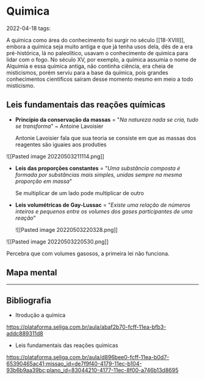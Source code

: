 # Quimica
2022-04-18
tags: 

A química como área do conhecimento foi surgir no século [[18-XVIII]], embora a química seja muito antiga e que já tenha usos dela, dês de a era pré-histórica, lá no paleolítico, usavam o conhecimento de quimica para lidar com o fogo. No século XV, por exemplo, a química assumia o nome de Alquimia e essa química antiga, não continha  ciência, era cheia de misticismos, porém serviu para a base da química, pois grandes conhecimentos cientificos sairam desse momento mesmo em meio a todo misticismo.

## Leis fundamentais das reações químicas

* **Princípio da conservação da massas** = "*Na natureza nada se cria, tudo se transforma*" ~ Antoine Lavoisier

	Antonie Lavoisier fala que sua teoria se consiste em que as massas dos reagentes são iguaies aos produties

![[Pasted image 20220503211114.png]]

* **Leis das proporções constantes** = "*Uma substância composta é formada por substâncias mais simples, unidas sempre na mesma proporção em massa*"

	Se multiplicar de um lado pode multiplicar de outro

* **Leis volumétricas de Gay-Lussac** = "*Existe uma relação de números inteiros e pequenos entre os volumes dos gases participantes de uma reação*"

	![[Pasted image 20220503220328.png]]

![[Pasted image 20220503220530.png]]

Percebra que com volumes gasosos, a primeira lei não funciona.

## Mapa mental


-----------------------------------------------
## Bibliografia

* Itrodução a química

https://plataforma.seliga.com.br/aula/abaf2b70-fcff-11ea-bfb3-addc889311d8

* Leis fundamentais das reações químicas

https://plataforma.seliga.com.br/aula/d896bee0-fcff-11ea-b0d7-65390465ac41;missao_id=de7f9f40-4179-11ec-b104-93b6b9aa39bc;plano_id=83044210-4177-11ec-8f00-a746b13d8695

